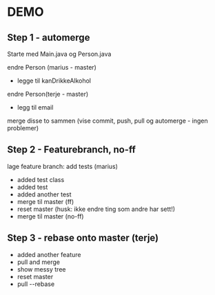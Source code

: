 DEMO
=====

Step 1 - automerge
------
Starte med Main.java og Person.java

endre Person (marius - master)

* legge til kanDrikkeAlkohol

endre Person(terje - master)

* legg til email

merge disse to sammen (vise commit, push, pull og automerge - ingen problemer)

Step 2 - Featurebranch, no-ff
----------

lage feature branch: add tests (marius)

* added test class
* added test
* added another test
* merge til master (ff)
* reset master (husk: ikke endre ting som andre har sett!)
* merge til master (no-ff)

Step 3 - rebase onto master (terje)
---------------

* added another feature
* pull and merge
* show messy tree
* reset master
* pull --rebase
